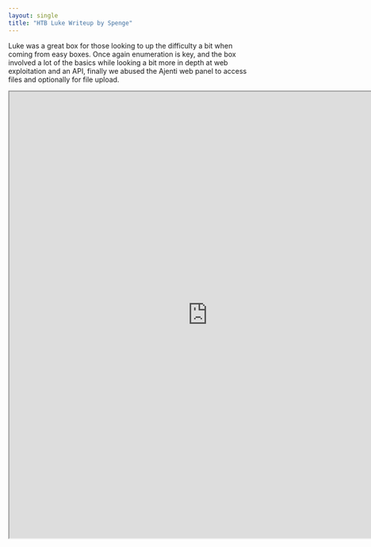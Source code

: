 ```yaml
---
layout: single
title: "HTB Luke Writeup by Spenge"
---
```

Luke was a great box for those looking to up the difficulty a bit when coming from easy boxes. Once again enumeration is key, and the box involved a lot of the basics while looking a bit more in depth at web exploitation and an API, finally we abused the Ajenti web panel to access files and optionally for file upload.

[separator]: <> ()

<iframe src='https://spenge.pw/luke-hackthebox-write-up/index.html' width="800" height="900" style="background: #FFFFFF" ></iframe>
